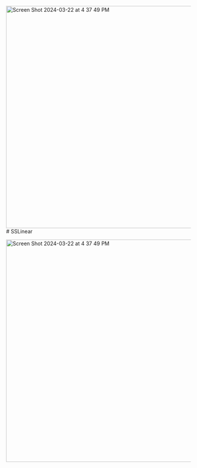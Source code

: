 <img width="605" alt="Screen Shot 2024-03-22 at 4 37 49 PM" src="https://github.com/kimiasa/SSLinear/assets/98286289/6e090a92-af37-4f84-bc36-bed86a787223"># SSLinear

<img width="605" alt="Screen Shot 2024-03-22 at 4 37 49 PM" src="https://github.com/kimiasa/SSLinear/assets/98286289/6d0c8af8-591f-41bc-8c2c-bac9fcc3d340">
